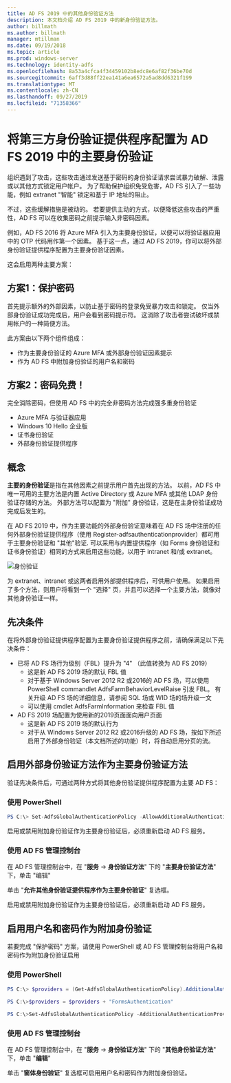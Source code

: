 ```yaml
---
title: AD FS 2019 中的其他身份验证方法
description: 本文档介绍 AD FS 2019 中的新身份验证方法。
author: billmath
ms.author: billmath
manager: mtillman
ms.date: 09/19/2018
ms.topic: article
ms.prod: windows-server
ms.technology: identity-adfs
ms.openlocfilehash: 8a53a4cfca4f34459102b8edc8e6af82f36be70d
ms.sourcegitcommit: 6aff3d88ff22ea141a6ea6572a5ad8dd6321f199
ms.translationtype: MT
ms.contentlocale: zh-CN
ms.lasthandoff: 09/27/2019
ms.locfileid: "71358366"
---
```

# <a name="configure-3rd-party-authentication-providers-as-primary-authentication-in-ad-fs-2019"></a>将第三方身份验证提供程序配置为 AD FS 2019 中的主要身份验证


组织遇到了攻击，这些攻击通过发送基于密码的身份验证请求尝试暴力破解、泄露或以其他方式锁定用户帐户。  为了帮助保护组织免受危害，AD FS 引入了一些功能，例如 extranet "智能" 锁定和基于 IP 地址的阻止。  

不过，这些缓解措施是被动的。  若要提供主动的方式，以便降低这些攻击的严重性，AD FS 可以在收集密码之前提示输入非密码因素。  

例如，AD FS 2016 将 Azure MFA 引入为主要身份验证，以便可以将验证器应用中的 OTP 代码用作第一个因素。
基于这一点，通过 AD FS 2019，你可以将外部身份验证提供程序配置为主要身份验证因素。

这会启用两种主要方案：

## <a name="scenario-1-protect-the-password"></a>方案1：保护密码
首先提示额外的外部因素，以防止基于密码的登录免受暴力攻击和锁定。  仅当外部身份验证成功完成后，用户会看到密码提示符。  这消除了攻击者尝试破坏或禁用帐户的一种简便方法。

此方案由以下两个组件组成：
- 作为主要身份验证的 Azure MFA 或外部身份验证因素提示
- 作为 AD FS 中附加身份验证的用户名和密码

## <a name="scenario-2-password-free"></a>方案2：密码免费！
完全消除密码，但使用 AD FS 中的完全非密码方法完成强多重身份验证
- Azure MFA 与验证器应用
- Windows 10 Hello 企业版
- 证书身份验证
- 外部身份验证提供程序

## <a name="concepts"></a>概念
**主要的身份验证**是指在其他因素之前提示用户首先出现的方法。  以前，AD FS 中唯一可用的主要方法是内置 Active Directory 或 Azure MFA 或其他 LDAP 身份验证存储的方法。  外部方法可以配置为 "附加" 身份验证，这是在主身份验证成功完成后发生的。

在 AD FS 2019 中，作为主要功能的外部身份验证意味着在 AD FS 场中注册的任何外部身份验证提供程序（使用 Register-adfsauthenticationprovider）都可用于主要身份验证和 "其他"验证. 可以采用与内置提供程序（如 Forms 身份验证和证书身份验证）相同的方式来启用这些功能，以用于 intranet 和/或 extranet。

![身份验证](media/Additional-Authentication-Methods-AD-FS/auth1.png)

为 extranet、intranet 或这两者启用外部提供程序后，可供用户使用。  如果启用了多个方法，则用户将看到一个 "选择" 页，并且可以选择一个主要方法，就像对其他身份验证一样。

## <a name="pre-requisites"></a>先决条件
在将外部身份验证提供程序配置为主要身份验证提供程序之前，请确保满足以下先决条件：
- 已将 AD FS 场行为级别（FBL）提升为 "4" （此值转换为 AD FS 2019）
    - 这是新 AD FS 2019 场的默认 FBL 值
    - 对于基于 Windows Server 2012 R2 或2016的 AD FS 场，可以使用 PowerShell commandlet AdfsFarmBehaviorLevelRaise 引发 FBL。  有关升级 AD FS 场的详细信息，请参阅 SQL 场或 WID 场的场升级一文 
    - 可以使用 cmdlet AdfsFarmInformation 来检查 FBL 值
- AD FS 2019 场配置为使用新的2019页面面向用户页面
    - 这是新 AD FS 2019 场的默认行为
    - 对于从 Windows Server 2012 R2 或2016升级的 AD FS 场，按如下所述启用了外部身份验证（本文档所述的功能）时，将自动启用分页的流。

## <a name="enable-external-authentication-methods-as-primary"></a>启用外部身份验证方法作为主要身份验证方法
验证先决条件后，可通过两种方式将其他身份验证提供程序配置为主要 AD FS：

### <a name="using-powershell"></a>使用 PowerShell


```powershell
PS C:\> Set-AdfsGlobalAuthenticationPolicy -AllowAdditionalAuthenticationAsPrimary $true
``` 


启用或禁用附加身份验证作为主要身份验证后，必须重新启动 AD FS 服务。

### <a name="using-the-ad-fs-management-console"></a>使用 AD FS 管理控制台
在 AD FS 管理控制台中，在 "**服务** -> **身份验证方法**" 下的 "**主要身份验证方法**" 下，单击 "编辑"

单击 "**允许其他身份验证提供程序作为主要身份验证**" 复选框。

启用或禁用附加身份验证作为主要身份验证后，必须重新启动 AD FS 服务。

## <a name="enable-username-and-password-as-additional-authentication"></a>启用用户名和密码作为附加身份验证
若要完成 "保护密码" 方案，请使用 PowerShell 或 AD FS 管理控制台将用户名和密码作为附加身份验证启用
### <a name="using-powershell"></a>使用 PowerShell



```powershell
PS C:\> $providers = (Get-AdfsGlobalAuthenticationPolicy).AdditionalAuthenticationProvider

PS C:\>$providers = $providers + "FormsAuthentication"

PS C:\>Set-AdfsGlobalAuthenticationPolicy -AdditionalAuthenticationProvider $providers
``` 

### <a name="using-the-ad-fs-management-console"></a>使用 AD FS 管理控制台
在 AD FS 管理控制台中，在 "**服务** -> **身份验证方法**" 下的 "**其他身份验证方法**" 下，单击 "**编辑**"

单击 "**窗体身份验证**" 复选框可启用用户名和密码作为附加身份验证。
